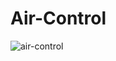 # Air-Control

![air-control](https://user-images.githubusercontent.com/43854300/57903901-fa812400-788d-11e9-8b1f-ead5e791ea8c.gif)
